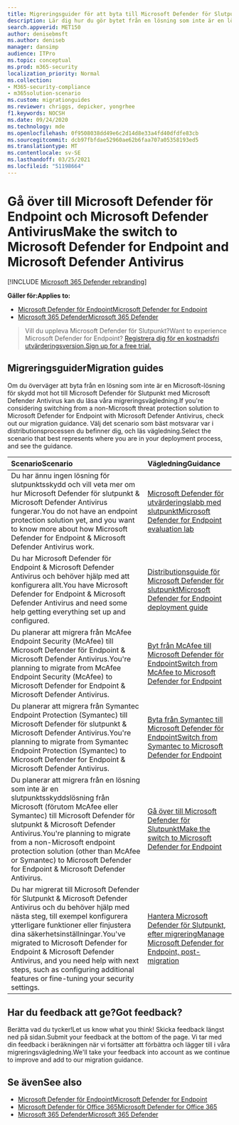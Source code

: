 ```yaml
---
title: Migreringsguider för att byta till Microsoft Defender för Slutpunkt
description: Lär dig hur du gör bytet från en lösning som inte är en lösning för skydd mot hot från Microsoft Microsoft Defender för Slutpunkt
search.appverid: MET150
author: denisebmsft
ms.author: deniseb
manager: dansimp
audience: ITPro
ms.topic: conceptual
ms.prod: m365-security
localization_priority: Normal
ms.collection:
- M365-security-compliance
- m365solution-scenario
ms.custom: migrationguides
ms.reviewer: chriggs, depicker, yongrhee
f1.keywords: NOCSH
ms.date: 09/24/2020
ms.technology: mde
ms.openlocfilehash: 0f9508038dd49e6c2d14d8e33a4fd40dfdfe83cb
ms.sourcegitcommit: dcb97fbfdae52960ae62b6faa707a05358193ed5
ms.translationtype: MT
ms.contentlocale: sv-SE
ms.lasthandoff: 03/25/2021
ms.locfileid: "51198664"
---
```

# <a name="make-the-switch-to-microsoft-defender-for-endpoint-and-microsoft-defender-antivirus"></a><span data-ttu-id="2a65c-103">Gå över till Microsoft Defender för Endpoint och Microsoft Defender Antivirus</span><span class="sxs-lookup"><span data-stu-id="2a65c-103">Make the switch to Microsoft Defender for Endpoint and Microsoft Defender Antivirus</span></span>

[!INCLUDE [Microsoft 365 Defender rebranding](../../includes/microsoft-defender.md)]

<span data-ttu-id="2a65c-104">**Gäller för:**</span><span class="sxs-lookup"><span data-stu-id="2a65c-104">**Applies to:**</span></span>
- [<span data-ttu-id="2a65c-105">Microsoft Defender för Endpoint</span><span class="sxs-lookup"><span data-stu-id="2a65c-105">Microsoft Defender for Endpoint</span></span>](https://go.microsoft.com/fwlink/p/?linkid=2154037)
- [<span data-ttu-id="2a65c-106">Microsoft 365 Defender</span><span class="sxs-lookup"><span data-stu-id="2a65c-106">Microsoft 365 Defender</span></span>](https://go.microsoft.com/fwlink/?linkid=2118804)

> <span data-ttu-id="2a65c-107">Vill du uppleva Microsoft Defender för Slutpunkt?</span><span class="sxs-lookup"><span data-stu-id="2a65c-107">Want to experience Microsoft Defender for Endpoint?</span></span> [<span data-ttu-id="2a65c-108">Registrera dig för en kostnadsfri utvärderingsversion.</span><span class="sxs-lookup"><span data-stu-id="2a65c-108">Sign up for a free trial.</span></span>](https://www.microsoft.com/microsoft-365/windows/microsoft-defender-atp?ocid=docs-wdatp-exposedapis-abovefoldlink)

## <a name="migration-guides"></a><span data-ttu-id="2a65c-109">Migreringsguider</span><span class="sxs-lookup"><span data-stu-id="2a65c-109">Migration guides</span></span>

<span data-ttu-id="2a65c-110">Om du överväger att byta från en lösning som inte är en Microsoft-lösning för skydd mot hot till Microsoft Defender för Slutpunkt med Microsoft Defender Antivirus kan du läsa våra migreringsvägledning.</span><span class="sxs-lookup"><span data-stu-id="2a65c-110">If you're considering switching from a non-Microsoft threat protection solution to Microsoft Defender for Endpoint with Microsoft Defender Antivirus, check out our migration guidance.</span></span> <span data-ttu-id="2a65c-111">Välj det scenario som bäst motsvarar var i distributionsprocessen du befinner dig, och läs vägledning.</span><span class="sxs-lookup"><span data-stu-id="2a65c-111">Select the scenario that best represents where you are in your deployment process, and see the guidance.</span></span>

|<span data-ttu-id="2a65c-112">Scenario</span><span class="sxs-lookup"><span data-stu-id="2a65c-112">Scenario</span></span> |<span data-ttu-id="2a65c-113">Vägledning</span><span class="sxs-lookup"><span data-stu-id="2a65c-113">Guidance</span></span> |
|:--|:--|
|<span data-ttu-id="2a65c-114">Du har ännu ingen lösning för slutpunktsskydd och vill veta mer om hur Microsoft Defender för slutpunkt & Microsoft Defender Antivirus fungerar.</span><span class="sxs-lookup"><span data-stu-id="2a65c-114">You do not have an endpoint protection solution yet, and you want to know more about how Microsoft Defender for Endpoint & Microsoft Defender Antivirus work.</span></span>  |[<span data-ttu-id="2a65c-115">Microsoft Defender för utvärderingslabb med slutpunkt</span><span class="sxs-lookup"><span data-stu-id="2a65c-115">Microsoft Defender for Endpoint evaluation lab</span></span>](evaluation-lab.md)   |
|<span data-ttu-id="2a65c-116">Du har Microsoft Defender för Endpoint & Microsoft Defender Antivirus och behöver hjälp med att konfigurera allt.</span><span class="sxs-lookup"><span data-stu-id="2a65c-116">You have Microsoft Defender for Endpoint & Microsoft Defender Antivirus and need some help getting everything set up and configured.</span></span>  |[<span data-ttu-id="2a65c-117">Distributionsguide för Microsoft Defender för slutpunkt</span><span class="sxs-lookup"><span data-stu-id="2a65c-117">Microsoft Defender for Endpoint deployment guide</span></span>](deployment-phases.md)  |
|<span data-ttu-id="2a65c-118">Du planerar att migrera från McAfee Endpoint Security (McAfee) till Microsoft Defender för Endpoint & Microsoft Defender Antivirus.</span><span class="sxs-lookup"><span data-stu-id="2a65c-118">You're planning to migrate from McAfee Endpoint Security (McAfee) to Microsoft Defender for Endpoint & Microsoft Defender Antivirus.</span></span> |[<span data-ttu-id="2a65c-119">Byt från McAfee till Microsoft Defender för Endpoint</span><span class="sxs-lookup"><span data-stu-id="2a65c-119">Switch from McAfee to Microsoft Defender for Endpoint</span></span>](mcafee-to-microsoft-defender-migration.md) |
|<span data-ttu-id="2a65c-120">Du planerar att migrera från Symantec Endpoint Protection (Symantec) till Microsoft Defender för slutpunkt & Microsoft Defender Antivirus.</span><span class="sxs-lookup"><span data-stu-id="2a65c-120">You're planning to migrate from Symantec Endpoint Protection (Symantec) to Microsoft Defender for Endpoint & Microsoft Defender Antivirus.</span></span> |[<span data-ttu-id="2a65c-121">Byta från Symantec till Microsoft Defender för Endpoint</span><span class="sxs-lookup"><span data-stu-id="2a65c-121">Switch from Symantec to Microsoft Defender for Endpoint</span></span>](symantec-to-microsoft-defender-atp-migration.md) |
|<span data-ttu-id="2a65c-122">Du planerar att migrera från en lösning som inte är en slutpunktsskyddslösning från Microsoft (förutom McAfee eller Symantec) till Microsoft Defender för slutpunkt & Microsoft Defender Antivirus.</span><span class="sxs-lookup"><span data-stu-id="2a65c-122">You're planning to migrate from a non-Microsoft endpoint protection solution (other than McAfee or Symantec) to Microsoft Defender for Endpoint & Microsoft Defender Antivirus.</span></span> |[<span data-ttu-id="2a65c-123">Gå över till Microsoft Defender för Slutpunkt</span><span class="sxs-lookup"><span data-stu-id="2a65c-123">Make the switch to Microsoft Defender for Endpoint</span></span>](switch-to-microsoft-defender-migration.md)   |
|<span data-ttu-id="2a65c-124">Du har migrerat till Microsoft Defender för Slutpunkt & Microsoft Defender Antivirus och du behöver hjälp med nästa steg, till exempel konfigurera ytterligare funktioner eller finjustera dina säkerhetsinställningar.</span><span class="sxs-lookup"><span data-stu-id="2a65c-124">You've migrated to Microsoft Defender for Endpoint & Microsoft Defender Antivirus, and you need help with next steps, such as configuring additional features or fine-tuning your security settings.</span></span> | [<span data-ttu-id="2a65c-125">Hantera Microsoft Defender för Slutpunkt, efter migrering</span><span class="sxs-lookup"><span data-stu-id="2a65c-125">Manage Microsoft Defender for Endpoint, post-migration</span></span>](manage-atp-post-migration.md) |


## <a name="got-feedback"></a><span data-ttu-id="2a65c-126">Har du feedback att ge?</span><span class="sxs-lookup"><span data-stu-id="2a65c-126">Got feedback?</span></span>

<span data-ttu-id="2a65c-127">Berätta vad du tycker!</span><span class="sxs-lookup"><span data-stu-id="2a65c-127">Let us know what you think!</span></span> <span data-ttu-id="2a65c-128">Skicka feedback längst ned på sidan.</span><span class="sxs-lookup"><span data-stu-id="2a65c-128">Submit your feedback at the bottom of the page.</span></span> <span data-ttu-id="2a65c-129">Vi tar med din feedback i beräkningen när vi fortsätter att förbättra och lägger till i våra migreringsvägledning.</span><span class="sxs-lookup"><span data-stu-id="2a65c-129">We'll take your feedback into account as we continue to improve and add to our migration guidance.</span></span>

## <a name="see-also"></a><span data-ttu-id="2a65c-130">Se även</span><span class="sxs-lookup"><span data-stu-id="2a65c-130">See also</span></span>

- [<span data-ttu-id="2a65c-131">Microsoft Defender för Endpoint</span><span class="sxs-lookup"><span data-stu-id="2a65c-131">Microsoft Defender for Endpoint</span></span>](https://docs.microsoft.com/windows/security/threat-protection)
- [<span data-ttu-id="2a65c-132">Microsoft Defender för Office 365</span><span class="sxs-lookup"><span data-stu-id="2a65c-132">Microsoft Defender for Office 365</span></span>](https://docs.microsoft.com/microsoft-365/security/office-365-security/office-365-atp)
- [<span data-ttu-id="2a65c-133">Microsoft 365 Defender</span><span class="sxs-lookup"><span data-stu-id="2a65c-133">Microsoft 365 Defender</span></span>](https://docs.microsoft.com/microsoft-365/security/defender/microsoft-threat-protection?) 
